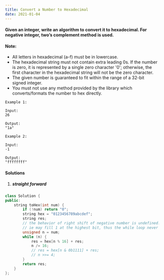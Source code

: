 ```yaml
---
title: Convert a Number to Hexadecimal
date: 2021-01-04
---
```

#### Given an integer, write an algorithm to convert it to hexadecimal. For negative integer, two’s complement method is used.

#### Note:

-    All letters in hexadecimal (a-f) must be in lowercase.
-    The hexadecimal string must not contain extra leading 0s. If the number is zero, it is represented by a single zero character '0'; otherwise, the first character in the hexadecimal string will not be the zero character.
-    The given number is guaranteed to fit within the range of a 32-bit signed integer.
-    You must not use any method provided by the library which converts/formats the number to hex directly.

```
Example 1:

Input:
26

Output:
"1a"

Example 2:

Input:
-1

Output:
"ffffffff"
```

#### Solutions

1. ##### straight forward

```cpp
class Solution {
public:
    string toHex(int num) {
        if (!num) return "0";
        string hex = "0123456789abcdef";
        string res;
        // the behavior of right shift of negative number is undefined.
        // ie may fill 1 at the highest bit, thus the while loop never breaks
        unsigned n = num;
        while (n) {
            res = hex[n % 16] + res;
            n /= 16;
            // res = hex[n & 0b1111] + res;
            // n >>= 4;
        }
        return res;
    }
};
```